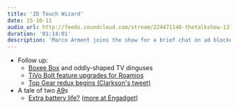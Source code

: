 ```yaml
---
title: '2D Touch Wizard'
date: 15-10-11
audio_url: http://feeds.soundcloud.com/stream/224471140-thetalkshow-131a.mp3
duration: '01:14:01'
description: 'Marco Arment joins the show for a brief chat on ad blockers, advertising in general, and the new iPhones 6S.'
---
```

- Follow up:
  - [Boxee Box](https://en.wikipedia.org/wiki/Boxee_Box) and oddly-shaped TV dinguses
  - [TiVo Bolt feature upgrades for Roamios](https://twitter.com/tivodesign/status/649256890367541248)
  - [Top Gear redux begins (Clarkson's tweet)](https://twitter.com/JeremyClarkson/status/651809264483336192)
- A tale of two [A9](https://en.wikipedia.org/wiki/Apple_A9)s
  - [Extra battery life?](http://news.softpedia.com/news/iphone-6s-and-6s-plus-with-itsmc-a9-processors-have-almost-two-extra-hours-of-battery-life-493940.shtml) ([more at Engadget](http://www.engadget.com/2015/10/06/does-your-iphone-have-a-good-or-bad-a9-cpu/))
